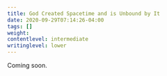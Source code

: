 ```yaml
---
title: God Created Spacetime and is Unbound by It
date: 2020-09-29T07:14:26-04:00
tags: []
weight: 
contentlevel: intermediate
writinglevel: lower
---
```


Coming soon.
